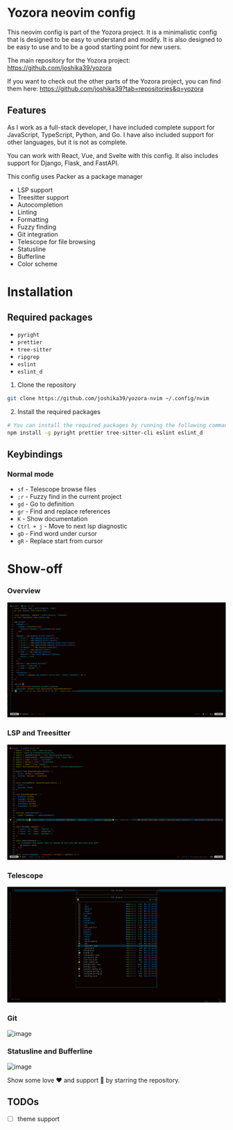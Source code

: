 # Yozora neovim config

This neovim config is part of the Yozora project. It is a minimalistic config that is designed to be easy to understand and modify. It is also designed to be easy to use and to be a good starting point for new users.

The main repository for the Yozora project: https://github.com/joshika39/yozora

If you want to check out the other parts of the Yozora project, you can find them here: https://github.com/joshika39?tab=repositories&q=yozora

## Features

As I work as a full-stack developer, I have included complete support for JavaScript, TypeScript, Python, and Go. I have also included support for other languages, but it is not as complete.

You can work with React, Vue, and Svelte with this config. It also includes support for Django, Flask, and FastAPI.

This config uses Packer as a package manager

- LSP support
- Treesitter support
- Autocompletion
- Linting
- Formatting
- Fuzzy finding
- Git integration
- Telescope for file browsing
- Statusline
- Bufferline
- Color scheme

# Installation

## Required packages
- `pyright`
- `prettier`
- `tree-sitter`
- `ripgrep`
- `eslint`
- `eslint_d`

1. Clone the repository
```bash
git clone https://github.com/joshika39/yozora-nvim ~/.config/nvim
```

2. Install the required packages
```bash
# You can install the required packages by running the following command either with npm or your package manager of choice
npm install -g pyright prettier tree-sitter-cli eslint eslint_d
```

## Keybindings

### Normal mode

- `sf` - Telescope browse files
- `;r` - Fuzzy find in the current project
- `gd` - Go to definition
- `gr` - Find and replace references
- `K` - Show documentation
- `Ctrl + j` - Move to next lsp diagnostic
- `gD` - Find word under cursor
- `gR` - Replace start from cursor

# Show-off

### Overview

![image](./assets/preview-overview.png)

### LSP and Treesitter

![image](./assets/preview-lsp.png)

### Telescope

![image](./assets/preview-telescope.png)

### Git

![image](./assets/preview-git.png)

### Statusline and Bufferline

![image](./assets/preview-statusline.png)

Show some love ❤️ and support 🙌 by starring the repository.

## TODOs

- [ ] theme support
